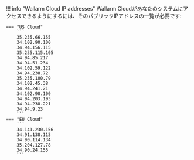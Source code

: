 !!! info "Wallarm Cloud IP addresses"
    Wallarm Cloudがあなたのシステムにアクセスできるようにするには、そのパブリックIPアドレスの一覧が必要です:

    === "US Cloud"
        ```
        35.235.66.155
        34.102.90.100
        34.94.156.115
        35.235.115.105
        34.94.85.217
        34.94.51.234
        34.102.59.122
        34.94.238.72
        35.235.100.79
        34.102.45.38
        34.94.241.21
        34.102.90.100
        34.94.203.193
        34.94.238.221
        34.94.9.23
        ```
    === "EU Cloud"
        ```
        34.141.230.156
        34.91.138.113
        34.90.114.134
        35.204.127.78
        34.90.24.155
        ```